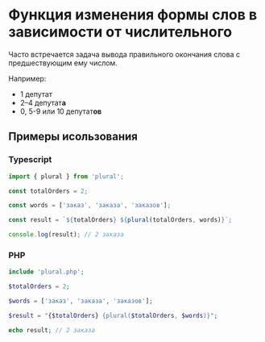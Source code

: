 # Функция изменения формы слов в зависимости от числительного

Часто встречается задача вывода правильного окончания слова с предшествующим ему числом. 

Например:

- 1 депутат
- 2–4 депутат**а**
- 0, 5-9 или 10 депутат**ов**

## Примеры исользования

### Typescript
```typescript
import { plural } from 'plural';

const totalOrders = 2;

const words = ['заказ', 'заказа', 'заказов'];

const result = `${totalOrders} ${plural(totalOrders, words)}`;

console.log(result); // 2 заказа
```

### PHP
```php
include 'plural.php';

$totalOrders = 2;

$words = ['заказ', 'заказа', 'заказов'];

$result = "{$totalOrders} {plural($totalOrders, $words)}";

echo result; // 2 заказа
```
